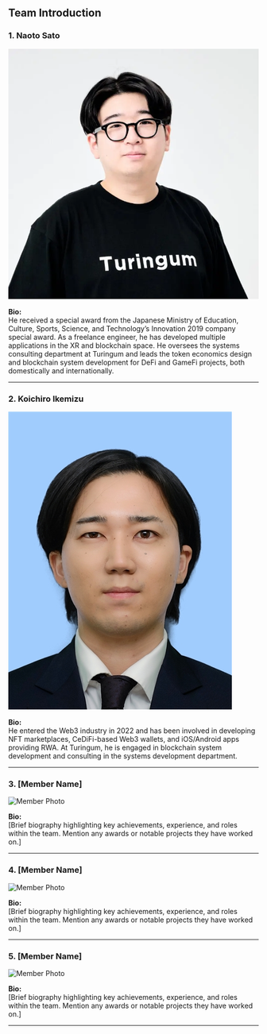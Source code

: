 ## Team Introduction

### 1. Naoto Sato

![alt text](image.png)

**Bio:**  
He received a special award from the Japanese Ministry of Education, Culture, Sports, Science, and Technology’s Innovation 2019 company special award. As a freelance engineer, he has developed multiple applications in the XR and blockchain space. He oversees the systems consulting department at Turingum and leads the token economics design and blockchain system development for DeFi and GameFi projects, both domestically and internationally.

---

### 2. Koichiro Ikemizu

![Member Photo](ikemizu.png)

**Bio:**  
He entered the Web3 industry in 2022 and has been involved in developing NFT marketplaces, CeDiFi-based Web3 wallets, and iOS/Android apps providing RWA. At Turingum, he is engaged in blockchain system development and consulting in the systems development department.

---

### 3. [Member Name]

![Member Photo](path/to/photo.jpg)

**Bio:**  
[Brief biography highlighting key achievements, experience, and roles within the team. Mention any awards or notable projects they have worked on.]

---

### 4. [Member Name]

![Member Photo](path/to/photo.jpg)

**Bio:**  
[Brief biography highlighting key achievements, experience, and roles within the team. Mention any awards or notable projects they have worked on.]

---

### 5. [Member Name]

![Member Photo](path/to/photo.jpg)

**Bio:**  
[Brief biography highlighting key achievements, experience, and roles within the team. Mention any awards or notable projects they have worked on.]

---
